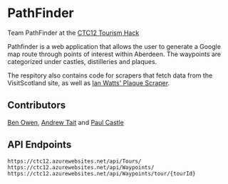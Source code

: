 # PathFinder
Team PathFinder at the [CTC12 Tourism Hack](https://github.com/CodeTheCity/CTC12)

Pathfinder is a web application that allows the user to generate a Google map route through points of interest within Aberdeen. The waypoints are categorized under castles, distilleries and plaques.

The respitory also contains code for scrapers that fetch data from the VisitScotland site, as well as [Ian Watts' Plaque Scraper](https://github.com/watty62/PlaqueScraper).

## Contributors
[Ben Owen](https://github.com/LordBenjamin), [Andrew Tait](https://github.com/Taity-mini) and [Paul Castle](https://github.com/Telekineticyeti)


## API Endpoints

```
https://ctc12.azurewebsites.net/api/Tours/
https://ctc12.azurewebsites.net/api/Waypoints/
https://ctc12.azurewebsites.net/api/Waypoints/tour/{tourId}
```
